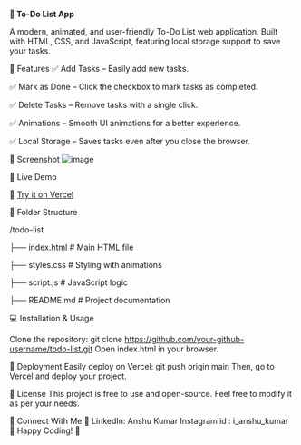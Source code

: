 **📝 To-Do List App**

A modern, animated, and user-friendly To-Do List web application. Built with HTML, CSS, and JavaScript, featuring local storage support to save your tasks.


🚀 Features
✅ Add Tasks – Easily add new tasks.

✅ Mark as Done – Click the checkbox to mark tasks as completed.

✅ Delete Tasks – Remove tasks with a single click.

✅ Animations – Smooth UI animations for a better experience.

✅ Local Storage – Saves tasks even after you close the browser.

📸 Screenshot
![image](https://github.com/user-attachments/assets/70c838d8-4113-4cda-9110-3d7cb05b8d8f)

📌 Live Demo

🔗 [Try it on Vercel](https://to-do-list-coral-tau.vercel.app/)

📂 Folder Structure

/todo-list

   ├── index.html         # Main HTML file
   
   ├── styles.css         # Styling with animations
   
   ├── script.js          # JavaScript logic
   
   ├── README.md          # Project documentation
   
💻 Installation & Usage

Clone the repository:
git clone https://github.com/your-github-username/todo-list.git
Open index.html in your browser.

🚀 Deployment
Easily deploy on Vercel:
git push origin main
Then, go to Vercel and deploy your project.

📜 License
This project is free to use and open-source. Feel free to modify it as per your needs.

🙌 Connect With Me
💼 LinkedIn: Anshu Kumar
Instagram id : i_anshu_kumar
🎉 Happy Coding! 🚀
